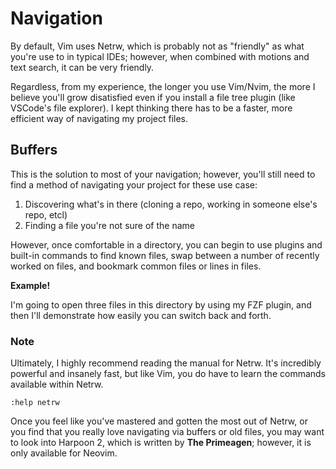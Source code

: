 # Navigation

By default, Vim uses Netrw, which is probably not as "friendly" as what you're use to in typical IDEs; however, when combined with motions and text search, it can be very friendly.

Regardless, from my experience, the longer you use Vim/Nvim, the more I believe you'll grow disatisfied even if you install a file tree plugin (like VSCode's file explorer). I kept thinking there has to be a faster, more efficient way of navigating my project files.

## Buffers

This is the solution to most of your navigation; however, you'll still need to find a method of navigating your project for these use case:

1. Discovering what's in there (cloning a repo, working in someone else's repo, etcl)
2. Finding a file you're not sure of the name

However, once comfortable in a directory, you can begin to use plugins and built-in commands to find known files, swap between a number of recently worked on files, and bookmark common files or lines in files.

**Example!**

I'm going to open three files in this directory by using my FZF plugin, and then I'll demonstrate how easily you can switch back and forth. 

### Note

Ultimately, I highly recommend reading the manual for Netrw. It's incredibly powerful and insanely fast, but like Vim, you do have to learn the commands available within Netrw.

`:help netrw`

Once you feel like you've mastered and gotten the most out of Netrw, or you find that you really love navigating via buffers or old files, you may want to look into Harpoon 2, which is written by **The Primeagen**; however, it is only available for Neovim.
